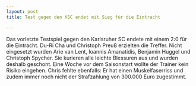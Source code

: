 ```yaml
---
layout: post
title: Test gegen den KSC endet mit Sieg für die Eintracht

---
```


Das vorletzte Testspiel gegen den Karlsruher SC endete mit einem 2:0 für die Eintracht. Du-Ri Cha und Christoph Preuß erzielten die Treffer. Nicht eingesetzt wurden Arie van Lent, Ioannis Amanatidis, Benjamin Huggel und Christoph Spycher. Sie kurieren alle leichte Blessuren aus und wurden deshalb geschont. Eine Woche vor dem Saisonstart wollte der Trainer kein Risiko eingehen. Chris fehlte ebenfalls: Er hat einen Muskelfaserriss und zudem immer noch nicht der Strafzahlung von 300.000 Euro zugestimmt.


